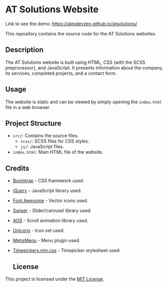 # AT Solutions Website

Link to see the demo: https://alexdevzen.github.io/atsolutions/

This repository contains the source code for the AT Solutions websites.

## Description

The AT Solutions website is built using HTML, CSS (with the SCSS preprocessor), and JavaScript. It presents information about the company, its services, completed projects, and a contact form.

## Usage

The website is static and can be viewed by simply opening the `index.html` file in a web browser.

## Project Structure

- `src/`: Contains the source files.
  - `scss/`: SCSS files for CSS styles.
  - `js/`: JavaScript files.
- `index.html`: Main HTML file of the website.

## Credits

- [Bootstrap](https://getbootstrap.com/) - CSS framework used.
- [jQuery](https://jquery.com/) - JavaScript library used.
- [Font Awesome](https://fontawesome.com/) - Vector icons used.
- [Swiper](https://swiperjs.com/) - Slider/carousel library used.
- [AOS](https://michalsnik.github.io/aos/) - Scroll animation library used.
- [Unicons](https://iconscout.com/unicons) - Icon set used.
- [MetisMenu](https://github.com/nkoechel/metisMenu) - Menu plugin used.
- [Timepickers.min.css](https://timepicker.co/) - Timepicker stylesheet used.

  ## License

This project is licensed under the [MIT License](LICENSE).
